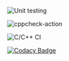![Unit testing](https://github.com/99002544/SDLC-Activity-2-/workflows/Unit%20testing/badge.svg)

![cppcheck-action](https://github.com/99002544/SDLC-Activity-2-/workflows/cppcheck-action/badge.svg)

![C/C++ CI](https://github.com/99002544/SDLC-Activity-2-/workflows/C/C++%20CI/badge.svg)

[![Codacy Badge](https://app.codacy.com/project/badge/Grade/da8529bacf0447b6bb6bfdeaa31ea932)](https://www.codacy.com/gh/99002544/SDLC-Activity-2-/dashboard?utm_source=github.com&amp;utm_medium=referral&amp;utm_content=99002544/SDLC-Activity-2-&amp;utm_campaign=Badge_Grade)
